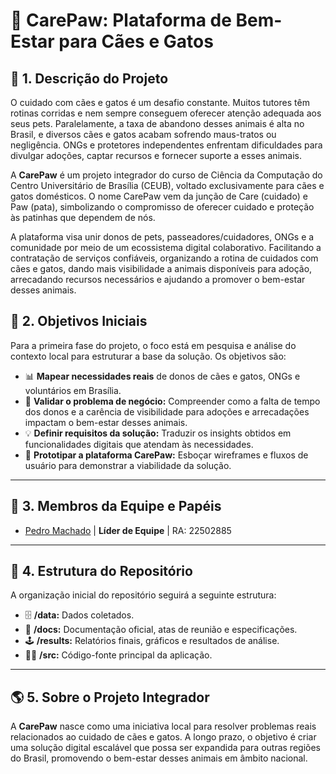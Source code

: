 # 🐾 CarePaw: Plataforma de Bem-Estar para Cães e Gatos

## 🚀 1. Descrição do Projeto

O cuidado com cães e gatos é um desafio constante. Muitos tutores têm rotinas corridas e nem sempre conseguem oferecer atenção adequada aos seus pets. Paralelamente, a taxa de abandono desses animais é alta no Brasil, e diversos cães e gatos acabam sofrendo maus-tratos ou negligência. ONGs e protetores independentes enfrentam dificuldades para divulgar adoções, captar recursos e fornecer suporte a esses animais.

A **CarePaw** é um projeto integrador do curso de Ciência da Computação do Centro Universitário de Brasília (CEUB), voltado exclusivamente para cães e gatos domésticos.
O nome CarePaw vem da junção de Care (cuidado) e Paw (pata), simbolizando o compromisso de oferecer cuidado e proteção às patinhas que dependem de nós.

A plataforma visa unir donos de pets, passeadores/cuidadores, ONGs e a comunidade por meio de um ecossistema digital colaborativo. Facilitando a contratação de serviços confiáveis, organizando a rotina de cuidados com cães e gatos, dando mais visibilidade a animais disponíveis para adoção, arrecadando recursos necessários e ajudando a promover o bem-estar desses animais.

## 🎯 2. Objetivos Iniciais 

Para a primeira fase do projeto, o foco está em pesquisa e análise do contexto local para estruturar a base da solução. Os objetivos são:

-   📊 **Mapear necessidades reais** de donos de cães e gatos, ONGs e voluntários em Brasília. 
-   🐶 **Validar o problema de negócio:** Compreender como a falta de tempo dos donos e a carência de visibilidade para adoções e arrecadações impactam o bem-estar desses animais.
-   💡 **Definir requisitos da solução:** Traduzir os insights obtidos em funcionalidades digitais que atendam às necessidades.
-   📱 **Prototipar a plataforma CarePaw:** Esboçar wireframes e fluxos de usuário para demonstrar a viabilidade da solução.

---

## 👥 3. Membros da Equipe e Papéis

- [Pedro Machado](https://github.com/machad1n) | **Líder de Equipe** | RA: 22502885

---

## 📂 4. Estrutura do Repositório

A organização inicial do repositório seguirá a seguinte estrutura:

-   🗄️ **/data:** Dados coletados.
-   📄 **/docs:** Documentação oficial, atas de reunião e especificações.
-   🕹️ **/results:** Relatórios finais, gráficos e resultados de análise. 
-   👨‍💻 **/src:** Código-fonte principal da aplicação.  

---

## 🌎 5. Sobre o Projeto Integrador

A **CarePaw** nasce como uma iniciativa local para resolver problemas reais relacionados ao cuidado de cães e gatos. A longo prazo, o objetivo é criar uma solução digital escalável que possa ser expandida para outras regiões do Brasil, promovendo o bem-estar desses animais em âmbito nacional.
